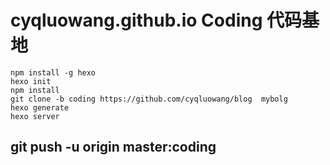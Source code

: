 cyqluowang.github.io
Coding 代码基地
====================
```
npm install -g hexo
hexo init
npm install
git clone -b coding https://github.com/cyqluowang/blog  mybolg
hexo generate
hexo server
```

## git push -u origin master:coding